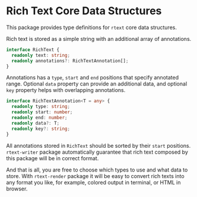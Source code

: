 # Rich Text Core Data Structures

This package provides type definitions for `rtext` core data structures.

Rich text is stored as a simple string with an additional array of annotations.

```ts
interface RichText {
  readonly text: string;
  readonly annotations?: RichTextAnnotation[];
}
```

Annotations has a `type`, `start` and `end` positions that specify annotated range. Optional `data` property can
provide an additional data, and optional `key` property helps with overlapping annotations.

```ts
interface RichTextAnnotation<T = any> {
  readonly type: string;
  readonly start: number;
  readonly end: number;
  readonly data?: T;
  readonly key?: string;
}
```

All annotations stored in `RichText` should be sorted by their `start` positions. `rtext-writer` package
automatically guarantee that rich text composed by this package will be in correct format.

And that is all, you are free to choose which types to use and what data to store. With `rtext-render` package it will
be easy to convert rich texts into any format you like, for example, colored output in terminal, or HTML in browser.
